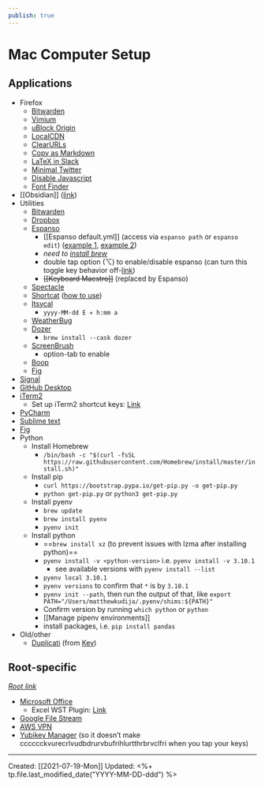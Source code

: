 ```yaml
---
publish: true
---
```


# Mac Computer Setup

## Applications
- Firefox
	- [Bitwarden](https://addons.mozilla.org/en-US/firefox/addon/bitwarden-password-manager/)
	- [Vimium](https://addons.mozilla.org/en-US/firefox/addon/vimium-ff/)
	- [uBlock Origin](https://addons.mozilla.org/en-GB/firefox/addon/ublock-origin/)
	- [LocalCDN](https://addons.mozilla.org/en-US/firefox/addon/localcdn-fork-of-decentraleyes/)
	- [ClearURLs](https://addons.mozilla.org/en-US/firefox/addon/clearurls/)
	- [Copy as Markdown](https://addons.mozilla.org/en-GB/firefox/addon/copy-as-markdown/)
	- [LaTeX in Slack](https://addons.mozilla.org/en-US/firefox/addon/latex-in-slack/)
	- [Minimal Twitter](https://addons.mozilla.org/en-GB/firefox/addon/min-twitter/)
	- [Disable Javascript](https://addons.mozilla.org/en-GB/firefox/addon/disable-javascript/)
	- [Font Finder](https://addons.mozilla.org/en-GB/firefox/addon/font-inspect/)
- [[Obsidian]] ([link](https://obsidian.md/))
- Utilities
	- [Bitwarden](https://bitwarden.com/)
	- [Dropbox](https://www.dropbox.com/downloading)
	- [Espanso](https://espanso.org/install/) 
		- [[Espanso default.yml]] (access via `espanso path` or `espanso edit`) ([example 1](https://github.com/Lissy93/espanso-config/blob/master/utils.yml), [example 2](https://github.com/ekiel/espanso/blob/master/default.yml))
		- *need to [install brew](https://stackoverflow.com/questions/66666134/how-to-install-homebrew-on-m1-mac)*
		- double tap option (⌥) to enable/disable espanso (can turn this toggle key behavior off-[link](https://espanso.org/docs/next/configuration/options/))
		- ~~[[Keyboard Maestro]]~~ (replaced by Espanso)
	- [Spectacle](https://www.spectacleapp.com/)
	- [Shortcat](https://shortcatapp.com/) ([how to use](https://superuser.com/questions/93937/keyboard-shortcut-to-right-click-in-mac-os-x/715116))
	- [Itsycal](https://www.mowglii.com/itsycal/)
		- `yyyy-MM-dd E ✈ h:mm a`
	- [WeatherBug](https://apps.apple.com/us/app/weatherbug-weather-forecasts-and-alerts/id1059074180?mt=12)
	- [Dozer](https://github.com/Mortennn/Dozer)
		- `brew install --cask dozer`
	- [ScreenBrush](https://imagestudiopro.com/screenbrush/)
		- option-tab to enable
	- [Boop](https://boop.okat.best/)
	- [Fig](https://fig.io/)
- [Signal](https://signal.org/download/)
- [GitHub Desktop](https://desktop.github.com/)
- [iTerm2](https://iterm2.com/downloads.html)
	- Set up iTerm2 shortcut keys: [Link](https://stackoverflow.com/questions/6205157/iterm-2-how-to-set-keyboard-shortcuts-to-jump-to-beginning-end-of-line#10485061)
- [PyCharm](https://www.jetbrains.com/pycharm/download/#section=mac)
- [Sublime text](https://www.sublimetext.com/download)
- [Fig](https://fig.io/)
- Python
	- Install Homebrew
		- `/bin/bash -c "$(curl -fsSL https://raw.githubusercontent.com/Homebrew/install/master/install.sh)"`
	- Install pip
		- `curl https://bootstrap.pypa.io/get-pip.py -o get-pip.py`
		- `python get-pip.py` or `python3 get-pip.py`
	- Install pyenv
		- `brew update`
		- `brew install pyenv`
		- `pyenv init`
	- Install python
		- ==`brew install xz` (to prevent issues with lzma after installing python)==
		- `pyenv install -v <python-version>` i.e. `pyenv install -v 3.10.1`
			- see available versions with `pyenv install --list`
		- `pyenv local 3.10.1`
		- `pyenv versions` to confirm that `*` is by `3.10.1`
		- `pyenv init --path`, then run the output of that, like `export PATH="/Users/matthewkudija/.pyenv/shims:${PATH}"`
		- Confirm version by running `which python` or `python`
		- [[Manage pipenv environments]]
		- install packages, i.e. `pip install pandas`
- Old/other
	- [Duplicati](https://www.duplicati.com/) (from [Kev](https://kevq.uk/my-home-server-2-months-on/))


## Root-specific
*[Root link](https://docs.google.com/document/d/13zLLKRXPQd75kkDyANanYz5V-CPN1GyqtBOVZcryIVk/edit#)*

- [Microsoft Office](https://joinroot.askspoke.com/next/knowledge/5f2c604194d10d00062ab421)
	- Excel WST Plugin: [Link](http://www.wallst-training.com/about/resources.html)
- [Google File Stream](https://support.google.com/a/answer/7491144?hl=en#zippy=%2Cmac)
- [AWS VPN](https://docs.google.com/document/d/1WNxQLoIm-j1rjQQ60CULNUtb1AIFbX4TGeg9orQRtFc/edit)
- [Yubikey Manager](https://joinroot.askspoke.com/next/knowledge/5de56f0c3122eb00079d0b1d) (so it doesn’t make cccccckvurecrlvudbdrurvbufrihlurtthrbrvclfri when you tap your keys)

---
Created: [[2021-07-19-Mon]]
Updated: <%+ tp.file.last_modified_date("YYYY-MM-DD-ddd") %>
